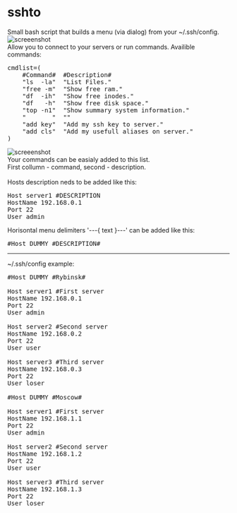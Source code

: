 # sshto

Small bash script that builds a menu (via dialog) from your ~/.ssh/config.</br>
![screeenshot](https://user-images.githubusercontent.com/18072680/32890161-ab6ad284-cade-11e7-92c7-f6901cfd0905.png)</br>
Allow you to connect to your servers or run commands. Availible commands:</br>
<pre>
cmdlist=(
    #Command#  #Description#
    "ls  -la"  "List Files."
    "free -m"  "Show free ram."
    "df  -ih"  "Show free inodes."
    "df   -h"  "Show free disk space."
    "top -n1"  "Show summary system information."
    "       "  ""
    "add key"  "Add my ssh key to server."
    "add cls"  "Add my usefull aliases on server."
)
</pre>
![screeenshot](https://user-images.githubusercontent.com/18072680/32892005-e118405e-cae5-11e7-8b2d-0ee47d4c9d38.png)</br>
Your commands can be easialy added to this list.</br>
First collumn - command, second - description.</br>
</br>
Hosts description neds to be added like this:</br>
<pre>
Host server1 #DESCRIPTION
HostName 192.168.0.1
Port 22
User admin
</pre>
Horisontal menu delimiters '---{ text }---' can be added like this:</br>
<pre>
#Host DUMMY #DESCRIPTION#
</pre>
------
~/.ssh/config example:
<pre>
#Host DUMMY #Rybinsk#

Host server1 #First server
HostName 192.168.0.1
Port 22
User admin

Host server2 #Second server
HostName 192.168.0.2
Port 22
User user

Host server3 #Third server
HostName 192.168.0.3
Port 22
User loser

#Host DUMMY #Moscow#

Host server1 #First server
HostName 192.168.1.1
Port 22
User admin

Host server2 #Second server
HostName 192.168.1.2
Port 22
User user

Host server3 #Third server
HostName 192.168.1.3
Port 22
User loser
</pre>
